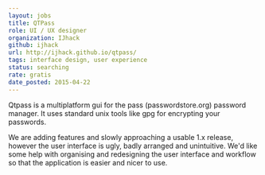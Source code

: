 ```yaml
---
layout: jobs
title: QTPass
role: UI / UX designer
organization: IJhack
github: ijhack
url: http://ijhack.github.io/qtpass/
tags: interface design, user experience
status: searching
rate: gratis
date_posted: 2015-04-22
---
```


Qtpass is a multiplatform gui for the pass (passwordstore.org) password manager. It uses standard unix tools like gpg for encrypting your passwords.

We are adding features and slowly approaching a usable 1.x release, however the user interface is ugly, badly arranged and unintuitive. We'd like some help with organising and redesigning the user interface and workflow so that the application is easier and nicer to use.
